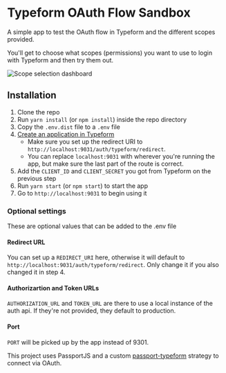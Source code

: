 # Typeform OAuth Flow Sandbox

A simple app to test the OAuth flow in Typeform and the different scopes provided. 

You'll get to choose what scopes (permissions) you want to use to login with Typeform and then try them out.

![](https://lh3.googleusercontent.com/yasebXE_8Ky2eCisdgpn2umi-Rb4E5YcAf_NBCyalPXFWsc-Le4cUVSvyXRR8yvdZW73T0bJO8rWKp8OfHALXqbAyFP_ggdkMAZrus4y-dK0VCapOEwcA0Rf8MHsECJLqCqNY9if6f5JnThWx-4uhj3rpc_duM2xJqv4lH2U1s5IaG2ojbMiUKYUfCGcLXGadHtm4VsJwduFz2sw_MNyvMFFlE50t5f9VDrH3EY0heK02ymXeS8kXx3per4EuCvQby1geF9FyWCV-pJFK9fGO0t-I7-y_sqUfvopk_Yj-U1akAhpUqdcG_KUmnCNt98ONooyvq3MAzRSpOyQx6iCdRrFWswvkqNGvXGHje5qlqoFMTdWJCh3ZAl7BL4TcBQ9SDSuVU1rDByyajoHac76F-CCgqja8Jd4w72yC01kmcSHmjsRgD1YtWL6wkxN4eYaKkzz8qkowQZ6sIm5e1UPcyWM9TggOROjFe1X6VCKxElNKLfoT1zUBBVl5rbPtfnWTbpwq2ajhXLjCSrFOjAUoH4yvmLegspAZJKRX33VCQ9ugHgCvoytLoGIj0xdwZiUcxefMGe7tSDkQbqY1IU9RmpAUxriV1gKalgEhHZI=w960-h677-no "Scope selection dashboard")

## Installation

1. Clone the repo
1. Run `yarn install` (or `npm install`) inside the repo directory
1. Copy the `.env.dist` file to a `.env` file  
1. [Create an application in Typeform](https://admin.typeform.test/account#/section/apps)
    * Make sure you set up the redirect URI to `http://localhost:9031/auth/typeform/redirect`.
    * You can replace `localhost:9031` with wherever you're running the app, but make sure the last part of the route is correct.
1. Add the `CLIENT_ID` and `CLIENT_SECRET` you got from Typeform on the previous step
1. Run `yarn start` (or `npm start`) to start the app
1. Go to `http://localhost:9031` to begin using it

### Optional settings
These are optional values that can be added to the .env file

#### Redirect URL
You can set up a `REDIRECT_URI` here, otherwise it will default to `http://localhost:9031/auth/typeform/redirect`. 
Only change it if you also changed it in step 4.

#### Authorizartion and Token URLs
`AUTHORIZATION_URL` and `TOKEN_URL` are there to use a local instance of the auth api. 
If they're not provided, they default to production.

#### Port
`PORT` will be picked up by the app instead of 9301.

This project uses PassportJS and a custom [passport-typeform](https://www.npmjs.com/package/passport-typeform) strategy to connect via OAuth.
